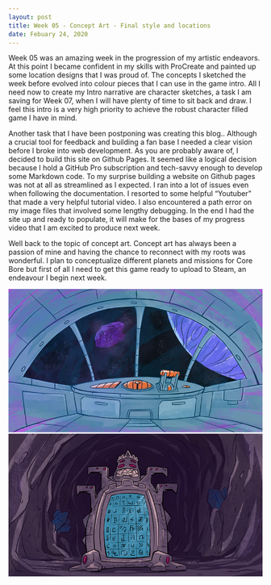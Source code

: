```yaml
---
layout: post
title: Week 05 - Concept Art - Final style and locations
date: Febuary 24, 2020
--- 
```


 Week 05 was an amazing week in the progression of my artistic endeavors.  At this point I became confident in my skills with ProCreate and painted up some location designs that I was proud of.  The concepts I sketched the week before evolved into colour pieces that I can use in the game intro.  All I need now to create my Intro narrative are character sketches, a task I am saving for Week 07, when I will have plenty of time to sit back and draw.  I feel this intro is a very high priority to achieve the robust character filled game I have in mind. 

Another task that I have been postponing was creating this blog.. Although a crucial tool for feedback and building a fan base I needed a clear vision before I broke into web development. 
As you are probably aware of, I decided to build this site on Github Pages.  It seemed like a logical decision because I hold a GitHub Pro subscription and tech-savvy enough to develop some Markdown code. 
To my surprise building a website on Github pages was not at all as streamlined as I expected.  I ran into a lot of issues even when following the documentation. I resorted to some helpful “Youtuber” that made a very helpful tutorial video.  I also encountered a path error on my image files that involved some lengthy debugging.  In the end I had the site up and ready to populate, it will make for the bases of my progress video that I am excited to produce next week. 

Well back to the topic of concept art.  Concept art has always been a passion of mine and having the chance to reconnect with my roots was wonderful.  I plan to conceptualize different planets and missions for Core Bore but first of all I need to get this game ready to upload to Steam, an endeavour I begin next week.   
 
<img src="../images/CoreBore_CockpitSM.png" alt="Comparison">

<img src="../images/CoreBore_AleinRelicSM.png" alt="Comparison">
